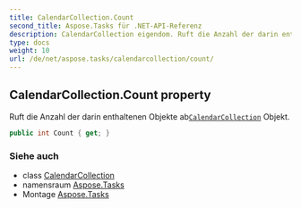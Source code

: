 ```yaml
---
title: CalendarCollection.Count
second_title: Aspose.Tasks für .NET-API-Referenz
description: CalendarCollection eigendom. Ruft die Anzahl der darin enthaltenen Objekte abCalendarCollection Objekt.
type: docs
weight: 10
url: /de/net/aspose.tasks/calendarcollection/count/
---
```

## CalendarCollection.Count property

Ruft die Anzahl der darin enthaltenen Objekte ab[`CalendarCollection`](../) Objekt.

```csharp
public int Count { get; }
```

### Siehe auch

* class [CalendarCollection](../)
* namensraum [Aspose.Tasks](../../calendarcollection/)
* Montage [Aspose.Tasks](../../../)



